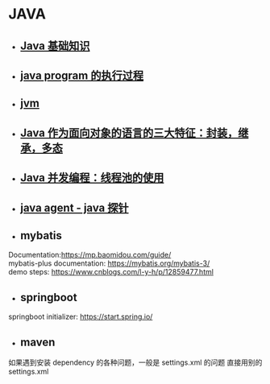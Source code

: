 # JAVA

- ## [Java 基础知识](java_fundamental.md)

- ## [java program 的执行过程](java_program_execution.md)

- ## [jvm](jvm.md)

- ## [Java 作为面向对象的语言的三大特征：封装，继承，多态](封装_继承_多态.md)

- ## [Java 并发编程：线程池的使用](java_thread_pool.md)

- ## [java agent - java 探针](java_agent.md)

- ## mybatis

Documentation:https://mp.baomidou.com/guide/  
mybatis-plus documentation: https://mybatis.org/mybatis-3/  
demo steps: https://www.cnblogs.com/l-y-h/p/12859477.html

- ## springboot

springboot initializer: https://start.spring.io/

- ## maven

如果遇到安装 dependency 的各种问题，一般是 settings.xml 的问题
直接用别的 settings.xml

